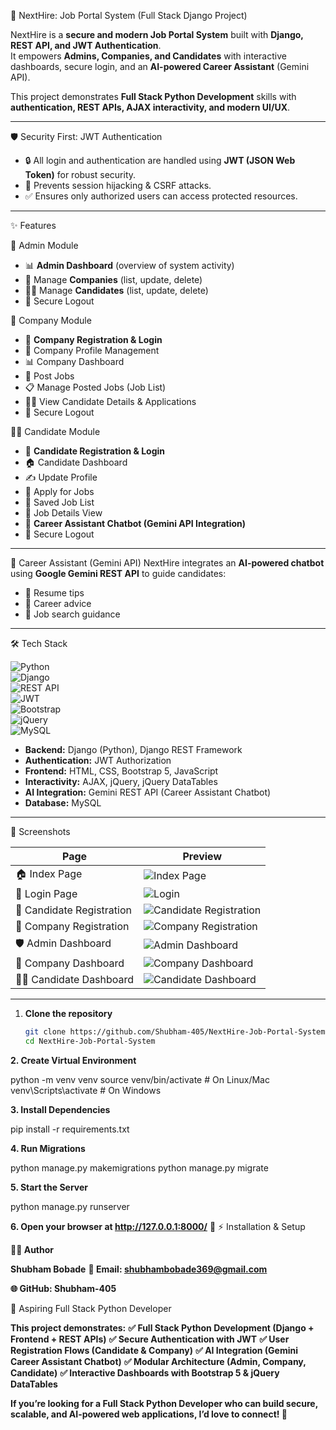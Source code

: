 🚀 NextHire: Job Portal System (Full Stack Django Project)

NextHire is a **secure and modern Job Portal System** built with **Django, REST API, and JWT Authentication**.  
It empowers **Admins, Companies, and Candidates** with interactive dashboards, secure login, and an **AI-powered Career Assistant** (Gemini API).  

This project demonstrates **Full Stack Python Development** skills with **authentication, REST APIs, AJAX interactivity, and modern UI/UX**.

---

🛡 Security First: JWT Authentication
- 🔒 All login and authentication are handled using **JWT (JSON Web Token)** for robust security.  
- 🚫 Prevents session hijacking & CSRF attacks.  
- ✅ Ensures only authorized users can access protected resources.  

---

✨ Features

🔑 Admin Module
- 📊 **Admin Dashboard** (overview of system activity)  
- 🏢 Manage **Companies** (list, update, delete)  
- 👨‍🎓 Manage **Candidates** (list, update, delete)  
- 🔐 Secure Logout  

🏢 Company Module
- 📝 **Company Registration & Login**  
- 🏢 Company Profile Management  
- 📊 Company Dashboard  
- 📢 Post Jobs  
- 📋 Manage Posted Jobs (Job List)  
- 👨‍🎓 View Candidate Details & Applications  
- 🔐 Secure Logout  

👨‍🎓 Candidate Module
- 📝 **Candidate Registration & Login**  
- 🏠 Candidate Dashboard  
- ✍️ Update Profile  
- 📄 Apply for Jobs  
- 💾 Saved Job List  
- 🔎 Job Details View  
- 💬 **Career Assistant Chatbot (Gemini API Integration)**  
- 🔐 Secure Logout  

---

🤖 Career Assistant (Gemini API)
NextHire integrates an **AI-powered chatbot** using **Google Gemini REST API** to guide candidates:  
- 📌 Resume tips  
- 📌 Career advice  
- 📌 Job search guidance  

---

🛠 Tech Stack

![Python](https://img.shields.io/badge/Python-3.10-blue?logo=python)  
![Django](https://img.shields.io/badge/Django-5.0-green?logo=django)  
![REST API](https://img.shields.io/badge/REST%20API-Enabled-orange?logo=fastapi)  
![JWT](https://img.shields.io/badge/Auth-JWT%20Secure-red?logo=jsonwebtokens)  
![Bootstrap](https://img.shields.io/badge/Bootstrap-5-purple?logo=bootstrap)  
![jQuery](https://img.shields.io/badge/jQuery-3.7-blue?logo=jquery)  
![MySQL](https://img.shields.io/badge/MySQL-Database-blue?logo=mysql)  

- **Backend:** Django (Python), Django REST Framework  
- **Authentication:** JWT Authorization  
- **Frontend:** HTML, CSS, Bootstrap 5, JavaScript  
- **Interactivity:** AJAX, jQuery, jQuery DataTables  
- **AI Integration:** Gemini REST API (Career Assistant Chatbot)  
- **Database:** MySQL  

---

📸 Screenshots

| Page                  | Preview |
|------------------------|---------|
| 🏠 Index Page          | ![Index Page](https://github.com/user-attachments/assets/e0bea575-f328-4678-b18b-0f91ae4e9c66) |
| 🔐 Login Page          | ![Login](https://github.com/user-attachments/assets/c3948cf4-c9ce-4b57-895c-0e3cdff3e9f6) |
| 📝 Candidate Registration | ![Candidate Registration](https://github.com/user-attachments/assets/bd9ee825-7cf1-4ab4-89ba-cb6fc9c0f1ad) |
| 📝 Company Registration   | ![Company Registration](https://github.com/user-attachments/assets/befb867c-f6f7-4156-b4ce-ccfaeea1a3f7) |
| 🛡 Admin Dashboard     | ![Admin Dashboard](https://github.com/user-attachments/assets/1a14d7bf-0108-44a6-9b76-22c7315499c7) |
| 🏢 Company Dashboard   | ![Company Dashboard](https://github.com/user-attachments/assets/f0cbd3bf-098e-40b9-87aa-4adb8ec7bd77) |
| 👨‍🎓 Candidate Dashboard  | ![Candidate Dashboard](https://github.com/user-attachments/assets/b23c1e88-e223-4c3c-b58b-bc077938ff34) |


---

1. **Clone the repository**
   ```bash
   git clone https://github.com/Shubham-405/NextHire-Job-Portal-System.git
   cd NextHire-Job-Portal-System


**2. Create Virtual Environment**

python -m venv venv
source venv/bin/activate   # On Linux/Mac
venv\Scripts\activate      # On Windows


**3. Install Dependencies**

pip install -r requirements.txt


**4. Run Migrations**

python manage.py makemigrations
python manage.py migrate


**5. Start the Server**

python manage.py runserver


**6. Open your browser at http://127.0.0.1:8000/**
 🚀
⚡ Installation & Setup

**👨‍💻 Author**

**Shubham Bobade**
**📧 Email: shubhambobade369@gmail.com**

**🌐 GitHub: Shubham-405**

💼 Aspiring Full Stack Python Developer

**This project demonstrates:**
**✅ Full Stack Python Development (Django + Frontend + REST APIs)**
**✅ Secure Authentication with JWT**
**✅ User Registration Flows (Candidate & Company)**
**✅ AI Integration (Gemini Career Assistant Chatbot)**
**✅ Modular Architecture (Admin, Company, Candidate)**
**✅ Interactive Dashboards with Bootstrap 5 & jQuery DataTables**

**If you’re looking for a Full Stack Python Developer who can build secure, scalable, and AI-powered web applications, I’d love to connect! 🚀**
